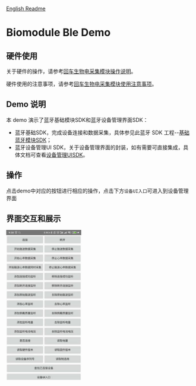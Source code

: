 [English Readme](README_EN.md)
# Biomodule Ble Demo

## 硬件使用
关于硬件的操作，请参考[回车生物电采集模块操作说明](https://docs.affectivecloud.com/📲蓝牙采集模块/回车生物电蓝牙采集模块操作说明.html)。

硬件使用的注意事项，请参考[回车生物电采集模块使用注意事项](https://docs.affectivecloud.com/📲蓝牙采集模块/回车蓝牙生物电采集模块使用注意事项.html)。

## Demo 说明

本 demo 演示了蓝牙基础模块SDK和蓝牙设备管理界面SDK：
* 蓝牙基础SDK，完成设备连接和数据采集，具体参见此蓝牙 SDK 工程--[基础蓝牙模块SDK](https://github.com/Entertech/Enter-Biomodule-BLE-Android-SDK/tree/master/ble)；
* 蓝牙设备管理UI SDK，关于设备管理界面的封装，如有需要可直接集成，具体文档可查看[设备管理UISDK](https://github.com/Entertech/Enter-Biomodule-BLE-Android-SDK/tree/master/bleuisdk)。


## 操作
点击demo中对应的按钮进行相应的操作，点击下方`设备UI入口`可进入到设备管理界面
## 界面交互和展示

<img src="/docimage/demo.jpeg" width="40%">

